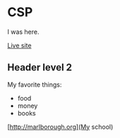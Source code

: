 # CSP

I was here.

[Live site](https://github.com/ashley-27/CSP/)


## Header level 2

My favorite things:
- food
- money
- books

[http://marlborough.org](My school)
